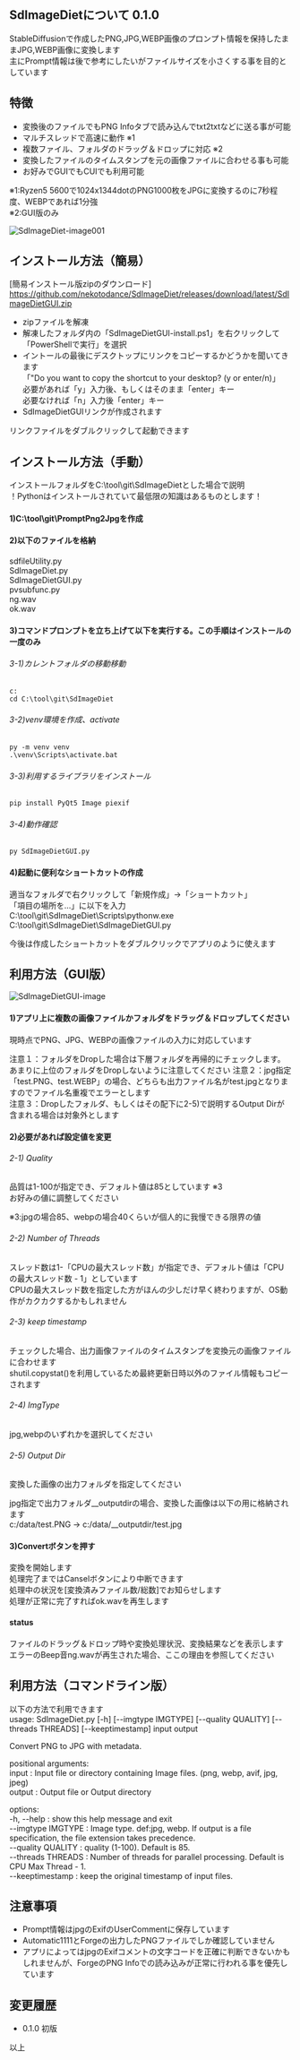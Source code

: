 ## SdImageDietについて 0.1.0
StableDiffusionで作成したPNG,JPG,WEBP画像のプロンプト情報を保持したままJPG,WEBP画像に変換します  
主にPrompt情報は後で参考にしたいがファイルサイズを小さくする事を目的としています  

## 特徴
- 変換後のファイルでもPNG Infoタブで読み込んでtxt2txtなどに送る事が可能  
- マルチスレッドで高速に動作 ※1  
- 複数ファイル、フォルダのドラッグ＆ドロップに対応 ※2  
- 変換したファイルのタイムスタンプを元の画像ファイルに合わせる事も可能  
- お好みでGUIでもCUIでも利用可能  

※1:Ryzen5 5600で1024x1344dotのPNG1000枚をJPGに変換するのに7秒程度、WEBPであれば1分強  
※2:GUI版のみ

![SdImageDiet-image001](docs/SdImageDiet-image001.jpg)

## インストール方法（簡易）
[簡易インストール版zipのダウンロード] https://github.com/nekotodance/SdImageDiet/releases/download/latest/SdImageDietGUI.zip

- zipファイルを解凍
- 解凍したフォルダ内の「SdImageDietGUI-install.ps1」を右クリックして「PowerShellで実行」を選択
- イントールの最後にデスクトップにリンクをコピーするかどうかを聞いてきます  
「"Do you want to copy the shortcut to your desktop? (y or enter/n)」  
必要があれば「y」入力後、もしくはそのまま「enter」キー  
必要なければ「n」入力後「enter」キー  
- SdImageDietGUIリンクが作成されます

リンクファイルをダブルクリックして起動できます

## インストール方法（手動）
インストールフォルダをC:\tool\git\SdImageDietとした場合で説明  
！Pythonはインストールされていて最低限の知識はあるものとします！  

#### 1)C:\tool\git\PromptPng2Jpgを作成
#### 2)以下のファイルを格納
  sdfileUtility.py  
  SdImageDiet.py  
  SdImageDietGUI.py  
  pvsubfunc.py  
  ng.wav  
  ok.wav  

#### 3)コマンドプロンプトを立ち上げて以下を実行する。この手順はインストールの一度のみ
###### 3-1)カレントフォルダの移動移動
    c:
    cd C:\tool\git\SdImageDiet
###### 3-2)venv環境を作成、activate
    py -m venv venv
    .\venv\Scripts\activate.bat
###### 3-3)利用するライブラリをインストール
    pip install PyQt5 Image piexif
###### 3-4)動作確認
    py SdImageDietGUI.py
    
#### 4)起動に便利なショートカットの作成
  適当なフォルダで右クリックして「新規作成」->「ショートカット」  
「項目の場所を...」に以下を入力
  C:\tool\git\SdImageDiet\Scripts\pythonw.exe C:\tool\git\SdImageDiet\SdImageDietGUI.py  
  
  今後は作成したショートカットをダブルクリックでアプリのように使えます  

## 利用方法（GUI版）
![SdImageDietGUI-image](docs/SdImageDietGUI-image002.jpg)
#### 1)アプリ上に複数の画像ファイルかフォルダをドラッグ＆ドロップしてください  
現時点でPNG、JPG、WEBPの画像ファイルの入力に対応しています  

注意１：フォルダをDropした場合は下層フォルダを再帰的にチェックします。あまりに上位のフォルダをDropしないように注意してください
注意２：jpg指定「test.PNG、test.WEBP」の場合、どちらも出力ファイル名がtest.jpgとなりますのでファイル名重複でエラーとします  
注意３：Dropしたフォルダ、もしくはその配下に2-5)で説明するOutput Dirが含まれる場合は対象外とします  

#### 2)必要があれば設定値を変更  
###### 2-1) Quality
品質は1-100が指定でき、デフォルト値は85としています ※3  
お好みの値に調整してください  

※3:jpgの場合85、webpの場合40くらいが個人的に我慢できる限界の値  

###### 2-2) Number of Threads
スレッド数は1-「CPUの最大スレッド数」が指定でき、デフォルト値は「CPUの最大スレッド数 - 1」としています  
CPUの最大スレッド数を指定した方がほんの少しだけ早く終わりますが、OS動作がカクカクするかもしれません  

###### 2-3) keep timestamp
チェックした場合、出力画像ファイルのタイムスタンプを変換元の画像ファイルに合わせます  
shutil.copystat()を利用しているため最終更新日時以外のファイル情報もコピーされます  

###### 2-4) ImgType
jpg,webpのいずれかを選択してください  

###### 2-5) Output Dir
変換した画像の出力フォルダを指定してください  

jpg指定で出力フォルダ__outputdirの場合、変換した画像は以下の用に格納されます  
c:/data/test.PNG -> c:/data/__outputdir/test.jpg

#### 3)Convertボタンを押す  
変換を開始します  
処理完了まではCanselボタンにより中断できます  
処理中の状況を[変換済みファイル数/総数]でお知らせします  
処理が正常に完了すればok.wavを再生します

#### status
ファイルのドラッグ＆ドロップ時や変換処理状況、変換結果などを表示します  
エラーのBeep音ng.wavが再生された場合、ここの理由を参照してください  

## 利用方法（コマンドライン版）
以下の方法で利用できます  
usage: SdImageDiet.py [-h] [--imgtype IMGTYPE] [--quality QUALITY] [--threads THREADS] [--keeptimestamp] input output  
  
Convert PNG to JPG with metadata.  
  
positional arguments:  
  input              : Input file or directory containing Image files. (png, webp, avif, jpg, jpeg)  
  output             : Output file or Output directory  
  
options:  
  -h, --help         : show this help message and exit  
  --imgtype IMGTYPE  : Image type. def:jpg, webp. If output is a file specification, the file extension takes precedence.  
  --quality QUALITY  : quality (1-100). Default is 85.  
  --threads THREADS  : Number of threads for parallel processing. Default is CPU Max Thread - 1.  
  --keeptimestamp    : keep the original timestamp of input files.  

## 注意事項
- Prompt情報はjpgのExifのUserCommentに保存しています  
- Automatic1111とForgeの出力したPNGファイルでしか確認していません  
- アプリによってはjpgのExifコメントの文字コードを正確に判断できないかもしれませんが、ForgeのPNG Infoでの読み込みが正常に行われる事を優先しています  

## 変更履歴
- 0.1.0 初版

以上
